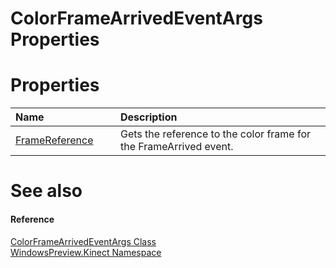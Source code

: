 ColorFrameArrivedEventArgs Properties  
=====================================  

<span id="publicpropertiesSection"></span>

Properties  
==========  

<table>
<colgroup>
<col width="30%" />
<col width="60%" />
</colgroup>
<thead>
<tr class="header">
<th align="left">Name</th>
<th align="left">Description</th>
</tr>
</thead>
<tbody>
<tr class="odd">
<td align="left"><a href="Properties/FrameReference_Property.md">FrameReference</a></td>
<td align="left">Gets the reference to the color frame for the FrameArrived event.</td>
</tr>
</tbody>
</table>

<span id="ID4EI"></span>

See also  
========  

<span id="ID4EK"></span>
#### Reference  

[ColorFrameArrivedEventArgs Class](../ColorFrameArrivedEventArgs.md)  
 [WindowsPreview.Kinect Namespace](../../Kinect.md)  



<!--Please do not edit the data in the comment block below.-->
<!--
TOCTitle : ColorFrameArrivedEventArgs Properties
RLTitle : ColorFrameArrivedEventArgs Properties
KeywordK : ColorFrameArrivedEventArgs class, properties
KeywordA : Properties.T:WindowsPreview.Kinect.ColorFrameArrivedEventArgs
AssetID : Properties.T:WindowsPreview.Kinect.ColorFrameArrivedEventArgs
Locale : en-us
CommunityContent : 1
TargetOS : Windows
TopicType : kbSyntax
DocSet : K4Wv2
ProjType : K4Wv2Proj
Technology : Kinect for Windows
Product : Kinect for Windows SDK v2
productversion : 20
-->
